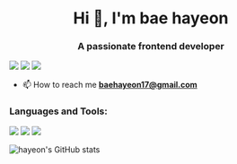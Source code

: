 <h1 align="center">Hi 👋, I'm bae hayeon</h1>
<h3 align="center">A passionate frontend developer</h3>

<a href="https://hayeondiary.tistory.com/"><img src="https://img.shields.io/badge/tistory-000000?style=flat-square&logo=tistory&logoColor=white"/></a>
<a href="https://www.notion.so/hayeon-28826a5510384d0899d12b71dc63d456"><img src="https://img.shields.io/badge/notion-222222?style=flat-square&logo=notion&logoColor=white"/></a>
<a href="baehayeon17@gmail.com"><img src="https://img.shields.io/badge/gmail-EA4335?style=flat-square&logo=baehayeon17@gmail.com&logoColor=white"/></a>

- 📫 How to reach me **baehayeon17@gmail.com**

<h3 align="left">Languages and Tools:</h3>
<div style="display: inline;">
  <img src="https://img.shields.io/badge/html5-E34F26?style=flat-square&logo=HTML5&logoColor=white"/>
  <img src="https://img.shields.io/badge/css3-1572B6?style=flat-square&logo=CSS3&logoColor=white"/>
  <img src="https://img.shields.io/badge/javascript-F7DF1E?style=flat-square&logo=Javascript&logoColor=white"/>
</div>
<br>

![hayeon's GitHub stats](https://github-readme-stats.vercel.app/api?username=hayeonbae7&theme=discord_old_blurple&show_icons=true)
